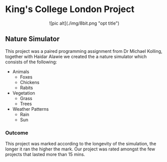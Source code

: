 # King's College London Project

<p align="center">![pic alt](./img/8bit.png "opt title")</p>

## Nature Simulator 
This project was a paired programming assignment from Dr Michael Kolling,
together with Haidar Alawie we created the a nature simulator which consists of
the following:
- Animals
    - Foxes
    - Chickens
    - Rabits
- Vegetation
    - Grass
    - Trees
- Weather Patterns
    - Rain
    - Sun

### Outcome
This project was marked according to the longevity of the simulation, the
longer it ran the higher the mark. Our project was rated amongst the few
projects that lasted more than 15 mins.


